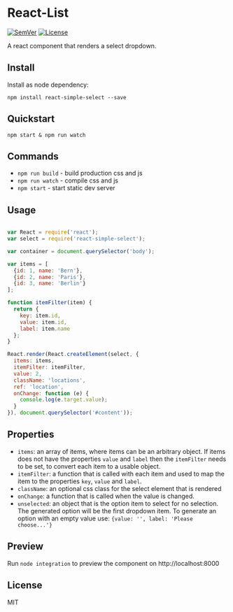 # React-List

[![SemVer]](http://semver.org)
[![License]](https://github.com/tjunghans/react-select/blob/master/LICENCE)

A react component that renders a select dropdown.


## Install

Install as node dependency:

```
npm install react-simple-select --save

```

## Quickstart

```
npm start & npm run watch

```

## Commands

- `npm run build` - build production css and js
- `npm run watch` - compile css and js
- `npm start` - start static dev server


## Usage

```javascript

var React = require('react');
var select = require('react-simple-select');

var container = document.querySelector('body');

var items = [
  {id: 1, name: 'Bern'},
  {id: 2, name: 'Paris'},
  {id: 3, name: 'Berlin'}
];

function itemFilter(item) {
  return {
    key: item.id,
    value: item.id,
    label: item.name
  };
}

React.render(React.createElement(select, {
  items: items,
  itemFilter: itemFilter,
  value: 2,
  className: 'locations',
  ref: 'location',
  onChange: function (e) {
    console.log(e.target.value);
  }
}), document.querySelector('#content'));

```


## Properties

- `items`: an array of items, where items can be an arbitrary object. If items
  does not have the properties `value` and `label` then the `itemFilter` needs
  to be set, to convert each item to a usable object.
- `itemFilter`: a function that is called with each item and used to map the
  item to the properties `key`, `value` and `label`.
- `className`: an optional css class for the select element that is rendered
- `onChange`: a function that is called when the value is changed.
- `unselected`: an object that is the option item to select for no selection.
  The generated option will be the first dropdown item. To generate an option
  with an empty value use: `{value: '', label: 'Please choose...'}`

## Preview

Run `node integration` to preview the component on http://localhost:8000


## License

MIT

[SemVer]: http://img.shields.io/:semver-%E2%9C%93-brightgreen.svg
[License]: http://img.shields.io/npm/l/mochify.svg


